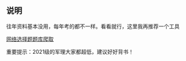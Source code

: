 ## 说明

往年资料基本没用，每年考的都不一样。看看就行，这里我再推荐一个工具

[网络选择题题库爬取](https://github.com/F5Soft/RubbishMaoGai)

重要提示：2021级的军理大家都超低，建议好好背书！